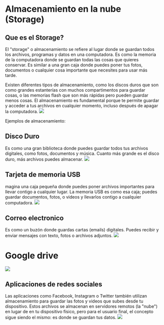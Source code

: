 # Almacenamiento en la nube (Storage)
## Que es el Storage?
El "storage" o almacenamiento se refiere al lugar donde se guardan todos los archivos, programas y datos en una computadora. Es como la memoria de la computadora donde se guardan todas las cosas que quieres conservar. Es similar a una gran caja donde puedes poner tus fotos, documentos o cualquier cosa importante que necesites para usar más tarde.

Existen diferentes tipos de almacenamiento, como los discos duros que son como grandes estanterías con muchos compartimentos para guardar cosas, o las memorias flash que son más rápidas pero pueden guardar menos cosas. El almacenamiento es fundamental porque te permite guardar y acceder a tus archivos en cualquier momento, incluso después de apagar la computadora.
![](https://images.spiceworks.com/wp-content/uploads/2021/07/06123629/Picture1-1.jpg)

Ejemplos de almacenamiento:



## Disco Duro 
Es como una gran biblioteca donde puedes guardar todos tus archivos digitales, como fotos, documentos y música. Cuanto más grande es el disco duro, más archivos puedes almacenar.
![](https://www.crucial.es/content/dam/crucial/articles/pc-users/why-is-my-laptop-so-slow-/hard-disk-drive.jpg.transform/large-jpg/img.jpg)



## Tarjeta de memoria USB
magina una caja pequeña donde puedes poner archivos importantes para llevar contigo a cualquier lugar. La memoria USB es como esa caja; puedes guardar documentos, fotos, o videos y llevarlos contigo a cualquier computadora.
![](https://live.mrf.io/statics/i/ps/www.muycomputer.com/wp-content/uploads/2012/07/49042_tarjetas-memoria-moviles.jpg?width=1200&enable=upscale)


## Correo electronico
Es como un buzón donde guardas cartas (emails) digitales. Puedes recibir y enviar mensajes con texto, fotos o archivos adjuntos.
![](https://png.pngtree.com/png-vector/20220802/ourmid/pngtree-e-mail-email-envelope-cloud-computer-lovers-metallic-technology-vector-png-image_6394112.png)

# Google drive

![](https://www.que.es/wp-content/uploads/2022/02/Google-Drive-esto-es-lo-que-no-puedes-subir-a-tu-nube-6.png)

## Aplicaciones de redes sociales
Las aplicaciones como Facebook, Instagram o Twitter también utilizan almacenamiento para guardar las fotos y videos que subes desde tu dispositivo. Estos archivos se almacenan en servidores remotos (la "nube") en lugar de en tu dispositivo físico, pero para el usuario final, el concepto sigue siendo el mismo: es donde se guardan tus datos.
![](https://e7.pngegg.com/pngimages/483/547/png-clipart-social-media-social-cloud-computing-cloud-storage-social-networking-service-text-cloud-computing.png)
